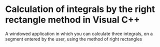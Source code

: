 # Calculation of integrals by the right rectangle method in Visual C++
A windowed application in which you can calculate three integrals, on a segment entered by the user, using the method of right rectangles
